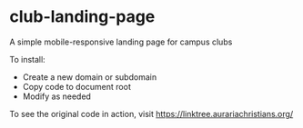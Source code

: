 # club-landing-page
A simple mobile-responsive landing page for campus clubs

To install:
 - Create a new domain or subdomain
 - Copy code to document root
 - Modify as needed
 
 To see the original code in action, visit https://linktree.aurariachristians.org/
 

